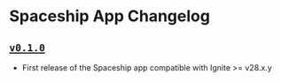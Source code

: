 # Spaceship App Changelog

## [`v0.1.0`](https://github.com/ignite/apps/releases/tag/spaceship/v0.1.0)

* First release of the Spaceship app compatible with Ignite >= v28.x.y
